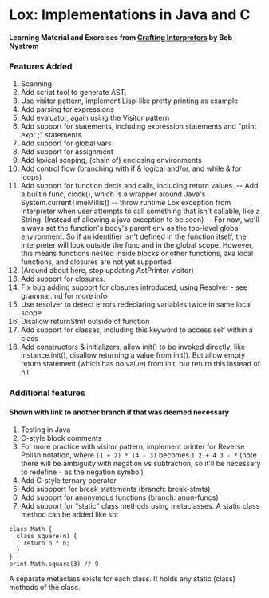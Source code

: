 # Lox: Implementations in Java and C
#### Learning Material and Exercises from [Crafting Interpreters](craftinginterpreters.com) by Bob Nystrom


### Features Added
1. Scanning
1. Add script tool to generate AST. 
1. Use visitor pattern, implement Lisp-like pretty printing as example
1. Add parsing for expressions
1. Add evaluator, again using the Visitor pattern
1. Add support for statements, including expression statements and "print expr ;" statements
1. Add support for global vars
1. Add support for assignment
1. Add lexical scoping, (chain of) enclosing environments
1. Add control flow (branching with if & logical and/or, and while & for loops)
1. Add support for function decls and calls, including return values.
-- Add a builtin func, clock(), which is a wrapper around Java's System.currentTimeMillis()
-- throw runtime Lox exception from interpreter when user attempts to call something that isn't callable, like a String. (Instead of allowing a java exception to be seen)
-- For now, we'll always set the function's body's parent env as the top-level global environment. So if an identifier isn't defined in the function itself, the interpreter will look outside the func and in the global scope. However, this means functions nested inside blocks or other functions, aka local functions, and closures are not yet supported.
1. (Around about here, stop updating AstPrinter visitor)
1. Add support for closures.
1. Fix bug adding support for closures introduced, using Resolver - see grammar.md for more info
1. Use resolver to detect errors redeclaring variables twice in same local scope
1. Disallow returnStmt outside of function
1. Add support for classes, including this keyword to access self within a class
1. Add constructors & initializers, allow init() to be invoked directly, like instance.init(), disallow returning a value from init(). But allow empty return statement (which has no value) from init, but return this instead of nil

### Additional features
#### Shown with link to another branch if that was deemed necessary
1. Testing in Java
1. C-style block comments
1. For more practice with visitor pattern, implement printer for Reverse Polish notation, where `(1 + 2) * (4 - 3)` becomes `1 2 + 4 3 - *` (note there will be ambiguity with negation vs subtraction, so it'll be necessary to redefine `~` as the negation symbol)
1. Add C-style ternary operator
1. Add suppport for break statements (branch: break-stmts)
1. Add support for anonymous functions (branch: anon-funcs)
1. Add support for "static" class methods using metaclasses. A static class method can be added like so:
```
class Math {
  class square(n) {
    return n * n;
  }
}
print Math.square(3) // 9 
```
A separate metaclass exists for each class. It holds any static (class) methods of the class. 
